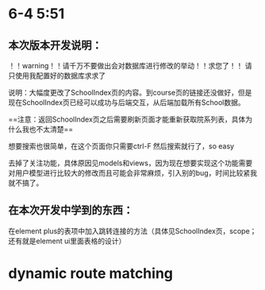 # 6-4 5:51
## 本次版本开发说明：
！！warning！！请千万不要做出会对数据库进行修改的举动！！求您了！！
请只使用我配置好的数据库求求了

说明：大幅度更改了SchoolIndex页的内容。到course页的链接还没做好，但是现在SchoolIndex页已经可以成功与后端交互，从后端加载所有School数据。

==注意：返回SchoolIndex页之后需要刷新页面才能重新获取院系列表，具体为什么我也不太清楚==

想要搜索也很简单，在这个页面你只需要ctrl-F 然后搜索就行了，so easy

去掉了关注功能，具体原因见models和views，因为现在想要实现这个功能需要对用户模型进行比较大的修改而且可能会非常麻烦，引入别的bug，时间比较紧我就不搞了。

## 在本次开发中学到的东西：
在element plus的表项中加入跳转连接的方法（具体见SchoolIndex页，scope；还有就是element ui里面表格的设计）

# dynamic route matching
